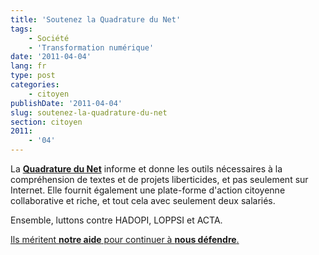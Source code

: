 ```yaml
---
title: 'Soutenez la Quadrature du Net'
tags:
    - Société
    - 'Transformation numérique'
date: '2011-04-04'
lang: fr
type: post
categories:
    - citoyen
publishDate: '2011-04-04'
slug: soutenez-la-quadrature-du-net
section: citoyen
2011:
    - '04'
---
```


La **[Quadrature du Net](https://support.laquadrature.net/)** informe et donne les outils nécessaires à la compréhension de textes et de projets liberticides, et pas seulement sur Internet. Elle fournit également une plate-forme d'action citoyenne collaborative et riche, et tout cela avec seulement deux salariés.

Ensemble, luttons contre HADOPI, LOPPSI et ACTA.

[Ils méritent **notre aide** pour continuer à **nous défendre**.](https://support.laquadrature.net/)
